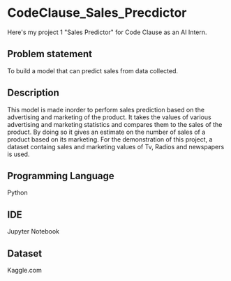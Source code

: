 # CodeClause_Sales_Precdictor
Here's my project 1 "Sales Predictor" for Code Clause as an AI Intern.
## Problem statement
To build a model that can predict sales from data collected.
## Description
This model is made inorder to perform sales prediction based on the advertising and marketing of the product.
It takes the values of various advertising and marketing statistics and compares them to the sales of the product.
By doing so it gives an estimate on the number of sales of a product based on its marketing.
For the demonstration of this project, a dataset containg sales and marketing values of Tv, Radios and newspapers is used.
## Programming Language
Python
## IDE
Jupyter Notebook
## Dataset
Kaggle.com
